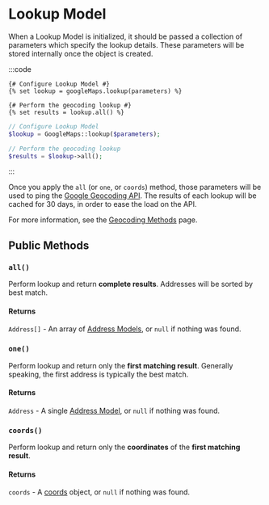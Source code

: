 # Lookup Model

When a Lookup Model is initialized, it should be passed a collection of parameters which specify the lookup details. These parameters will be stored internally once the object is created.

:::code
```twig
{# Configure Lookup Model #}
{% set lookup = googleMaps.lookup(parameters) %}

{# Perform the geocoding lookup #}
{% set results = lookup.all() %}
```
```php
// Configure Lookup Model
$lookup = GoogleMaps::lookup($parameters);

// Perform the geocoding lookup
$results = $lookup->all();
```
:::

Once you apply the `all` (or `one`, or `coords`) method, those parameters will be used to ping the [Google Geocoding API](https://developers.google.com/maps/documentation/geocoding/overview). The results of each lookup will be cached for 30 days, in order to ease the load on the API.

For more information, see the [Geocoding Methods](/geocoding/methods/) page.

## Public Methods

### `all()`

Perform lookup and return **complete results**. Addresses will be sorted by best match.

#### Returns

`Address[]` - An array of [Address Models](/models/address-model/), or `null` if nothing was found.

### `one()`

Perform lookup and return only the **first matching result**. Generally speaking, the first address is typically the best match.

#### Returns

`Address` - A single [Address Model](/models/address-model/), or `null` if nothing was found.

### `coords()`

Perform lookup and return only the **coordinates** of the **first matching result**.

#### Returns

`coords` - A [coords](/models/coordinates/) object, or `null` if nothing was found.
